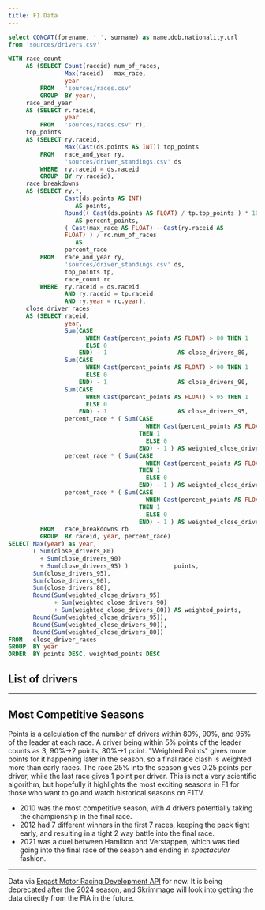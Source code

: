 ```yaml
---
title: F1 Data
---
```


```sql drivers
select CONCAT(forename, ' ', surname) as name,dob,nationality,url
from 'sources/drivers.csv'
```

```sql competitive_seasons
WITH race_count
     AS (SELECT Count(raceid) num_of_races,
                Max(raceid)   max_race,
                year
         FROM   'sources/races.csv'
         GROUP  BY year),
     race_and_year
     AS (SELECT r.raceid,
                year
         FROM   'sources/races.csv' r),
     top_points
     AS (SELECT ry.raceid,
                Max(Cast(ds.points AS INT)) top_points
         FROM   race_and_year ry,
                'sources/driver_standings.csv' ds
         WHERE  ry.raceid = ds.raceid
         GROUP  BY ry.raceid),
     race_breakdowns
     AS (SELECT ry.*,
                Cast(ds.points AS INT)
                   AS points,
                Round(( Cast(ds.points AS FLOAT) / tp.top_points ) * 100, 1)
                   AS percent_points,
                ( Cast(max_race AS FLOAT) - Cast(ry.raceid AS
                FLOAT) ) / rc.num_of_races
                   AS
                percent_race
         FROM   race_and_year ry,
                'sources/driver_standings.csv' ds,
                top_points tp,
                race_count rc
         WHERE  ry.raceid = ds.raceid
                AND ry.raceid = tp.raceid
                AND ry.year = rc.year),
     close_driver_races
     AS (SELECT raceid,
                year,
                Sum(CASE
                      WHEN Cast(percent_points AS FLOAT) > 80 THEN 1
                      ELSE 0
                    END) - 1                    AS close_drivers_80,
                Sum(CASE
                      WHEN Cast(percent_points AS FLOAT) > 90 THEN 1
                      ELSE 0
                    END) - 1                    AS close_drivers_90,
                Sum(CASE
                      WHEN Cast(percent_points AS FLOAT) > 95 THEN 1
                      ELSE 0
                    END) - 1                    AS close_drivers_95,
                percent_race * ( Sum(CASE
                                       WHEN Cast(percent_points AS FLOAT) > 80
                                     THEN 1
                                       ELSE 0
                                     END) - 1 ) AS weighted_close_drivers_80,
                percent_race * ( Sum(CASE
                                       WHEN Cast(percent_points AS FLOAT) > 90
                                     THEN 1
                                       ELSE 0
                                     END) - 1 ) AS weighted_close_drivers_90,
                percent_race * ( Sum(CASE
                                       WHEN Cast(percent_points AS FLOAT) > 95
                                     THEN 1
                                       ELSE 0
                                     END) - 1 ) AS weighted_close_drivers_95
         FROM   race_breakdowns rb
         GROUP  BY raceid, year, percent_race)
SELECT Max(year) as year,
       ( Sum(close_drivers_80)
         + Sum(close_drivers_90)
         + Sum(close_drivers_95) )             points,
       Sum(close_drivers_95),
       Sum(close_drivers_90),
       Sum(close_drivers_80),
       Round(Sum(weighted_close_drivers_95)
             + Sum(weighted_close_drivers_90)
             + Sum(weighted_close_drivers_80)) AS weighted_points,
       Round(Sum(weighted_close_drivers_95)),
       Round(Sum(weighted_close_drivers_90)),
       Round(Sum(weighted_close_drivers_80))
FROM   close_driver_races
GROUP  BY year
ORDER  BY points DESC, weighted_points DESC 

```

## List of drivers

<DataTable data="{drivers}" search="true">
    <Column id="name" title="Name" />
    <Column id="dob" title="Date Of Birth" />
    <Column id="nationality" title="Nationality" />
    <Column id="url" title="Wikipedia" contentType="link" openInNewTab="true" />
</DataTable>

---

## Most Competitive Seasons

Points is a calculation of the number of drivers within 80%, 90%, and 95% of the leader at each race. A driver being within 5% points of the leader counts as 3, 90%->2 points, 80%->1 point. "Weighted Points" gives more points for it happening later in the season, so a final race clash is weighted more than early races. The race 25% into the season gives 0.25 points per driver, while the last race gives 1 point per driver. This is not a very scientific algorithm, but hopefully it highlights the most exciting seasons in F1 for those who want to go and watch historical seasons on F1TV.

- 2010 was the most competitive season, with 4 drivers potentially taking the championship in the final race. 
- 2012 had 7 different winners in the first 7 races, keeping the pack tight early, and resulting in a tight 2 way battle into the final race. 
- 2021 was a duel between Hamilton and Verstappen, which was tied going into the final race of the season and ending in _spectacular_ fashion. 

<DataTable data="{competitive_seasons}">
    <Column id="year" title="Season" />
    <Column id="points" />
    <Column id="weighted_points" />
</DataTable>

---

Data via [Ergast Motor Racing Development API](https://ergast.com/mrd/) for now. It is being deprecated after the 2024 season, and Skrimmage will look into getting the data directly from the FIA in the future. 